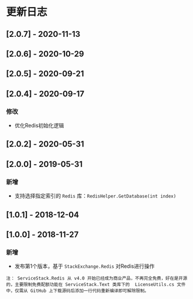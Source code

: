 ﻿# 更新日志

## [2.0.7] - 2020-11-13

## [2.0.6] - 2020-10-29

## [2.0.5] - 2020-09-21

## [2.0.4] - 2020-09-17

### 修改

- 优化Redis初始化逻辑

## [2.0.2] - 2020-05-31

## [2.0.0] - 2019-05-31

### 新增

* 支持选择指定索引的 `Redis` 库：`RedisHelper.GetDatabase(int index)`

## [1.0.1] - 2018-12-04

## [1.0.0] - 2018-11-27

### 新增

* 发布第1个版本，基于 `StackExchange.Redis` 对Redis进行操作

```
注： ServiceStack.Redis 从 v4.0 开始已经成为商业产品，不再完全免费，好在是开源的，主要限制免费配额功能在 ServiceStack.Text 类库下的  LicenseUtils.cs 文件中，仅需从 GitHub 上下载源码后添加一行代码重新编译即可解除限制。
```